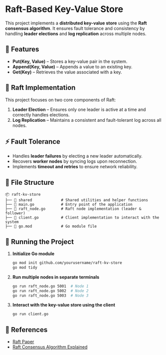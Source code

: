 # **Raft-Based Key-Value Store**  

This project implements a **distributed key-value store** using the **Raft consensus algorithm**. It ensures fault tolerance and consistency by handling **leader elections** and **log replication** across multiple nodes.  

## **📌 Features**  
- **Put(Key, Value)** – Stores a key-value pair in the system.  
- **Append(Key, Value)** – Appends a value to an existing key.  
- **Get(Key)** – Retrieves the value associated with a key.  

## **🔗 Raft Implementation**  
This project focuses on two core components of Raft:  
1. **Leader Election** – Ensures only one leader is active at a time and correctly handles elections.  
2. **Log Replication** – Maintains a consistent and fault-tolerant log across all nodes.  

## **⚡ Fault Tolerance**  
- Handles **leader failures** by electing a new leader automatically.  
- Recovers **worker nodes** by syncing logs upon reconnection.  
- Implements **timeout and retries** to ensure network reliability.  

## **📂 File Structure**  
```
📦 raft-kv-store
├── 📂 shared             # Shared utilities and helper functions
├── 📄 main.go            # Entry point of the application
├── 📄 raft_node.go       # Raft node implementation (leader & follower)
├── 📄 client.go          # Client implementation to interact with the system
├── 📄 go.mod             # Go module file
```

## **🚀 Running the Project**  
1. **Initialize Go module**  
   ```sh
   go mod init github.com/yourusername/raft-kv-store
   go mod tidy
   ```
2. **Run multiple nodes in separate terminals**  
   ```sh
   go run raft_node.go 5001  # Node 1
   go run raft_node.go 5002  # Node 2
   go run raft_node.go 5003  # Node 3
   ```
3. **Interact with the key-value store using the client**  
   ```sh
   go run client.go
   ```

## **📖 References**  
- [Raft Paper](https://raft.github.io/raft.pdf)  
- [Raft Consensus Algorithm Explained](https://thesecretlivesofdata.com/raft/)  


